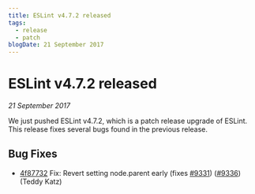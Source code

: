 ```yaml
---
title: ESLint v4.7.2 released
tags:
  - release
  - patch
blogDate: 21 September 2017
---
```

# ESLint v4.7.2 released

_21 September 2017_

We just pushed ESLint v4.7.2, which is a patch release upgrade of ESLint. This release fixes several bugs found in the previous release.










## Bug Fixes


* [4f87732](https://github.com/eslint/eslint/commit/4f87732) Fix: Revert setting node.parent early (fixes [#9331](https://github.com/eslint/eslint/issues/9331)) ([#9336](https://github.com/eslint/eslint/issues/9336)) (Teddy Katz)
